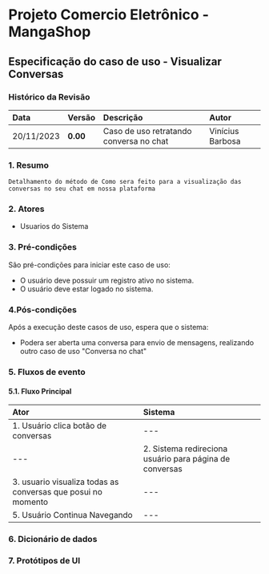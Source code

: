 ﻿
# Projeto Comercio Eletrônico - MangaShop

## Especificação do caso de uso - Visualizar Conversas

### Histórico da Revisão
|  Data  | Versão | Descrição | Autor |
|:-------|:-------|:----------|:------|
| 20/11/2023 | **0.00** | Caso de uso retratando conversa no chat | Vinícius Barbosa |


### 1. Resumo 
    Detalhamento do método de Como sera feito para a visualização das conversas no seu chat em nossa plataforma
### 2. Atores
- Usuarios do Sistema

### 3. Pré-condições
São pré-condições para iniciar este caso de uso:
- 	O usuário deve possuir um registro ativo no sistema.
- 	O usuário deve estar logado no sistema.

### 4.Pós-condições
Após a execução deste casos de uso, espera que o sistema:
- Podera ser aberta uma conversa para envio de mensagens, realizando outro caso de uso "Conversa no chat"

### 5. Fluxos de evento

#### 5.1. Fluxo Principal

|  Ator  | Sistema |
|:-------|:------- |
| 1. Usuário clica botão de conversas | --- |
| --- | 2. Sistema redireciona usuário para página de conversas |
| 3.  usuario visualiza todas as conversas que posui no momento | --- |
| 5. Usuário Continua Navegando | --- |

### 6. Dicionário de dados

### 7. Protótipos de UI
